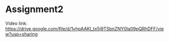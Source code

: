# Assignment2
Video link:
https://drive.google.com/file/d/1vhpAAKI_tx5j9TSbnZNY0Ia09pQRhDFF/view?usp=sharing
